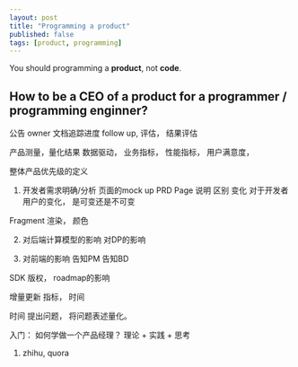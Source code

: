 ```yaml
---
layout: post
title: "Programming a product"
published: false
tags: [product, programming]
---
```

You should programming a **product**, not **code**. 



## How to be a CEO of a product for a programmer / programming enginner?

公告 owner
文档追踪进度
	follow up, 评估， 结果评估

产品测量，量化结果
数据驱动， 业务指标， 性能指标， 用户满意度，


整体产品优先级的定义


1. 开发者需求明确/分析
页面的mock up
PRD
Page 说明 区别 变化 
对于开发者用户的变化， 是可变还是不可变

Fragment 渲染， 颜色

2. 对后端计算模型的影响
对DP的影响

3. 对前端的影响
告知PM
告知BD

SDK 版权， roadmap的影响

增量更新 指标， 时间


时间
提出问题， 将问题表述量化。 

入门： 如何学做一个产品经理？
理论 + 实践 + 思考

1. zhihu, quora







